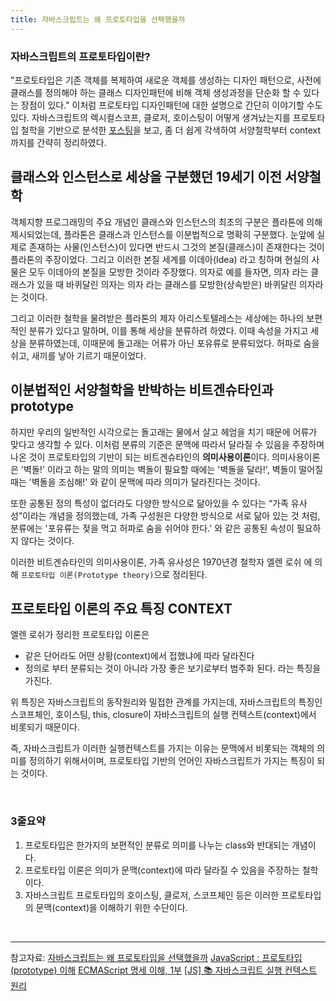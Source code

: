```yaml
---
title: 자바스크립트는 왜 프로토타입을 선택했을까
---
```


### 자바스크립트의 프로토타입이란?

"프로토타입은 기존 객체를 복제하여 새로운 객체를 생성하는 디자인 패턴으로, 사전에 클래스를 정의해야 하는 클래스 디자인패턴에 비해 객체 생성과정을 단순화 할 수 있다는 장점이 있다."
이처럼 프로토타입 디자인패턴에 대한 설명으로 간단히 이야기할 수도 있다. 자바스크립트의 렉시컬스코프, 클로저, 호이스팅이 어떻게 생겨났는지를 프로토타입 철학을 기반으로 분석한 [포스팅](https://medium.com/@limsungmook/%EC%9E%90%EB%B0%94%EC%8A%A4%ED%81%AC%EB%A6%BD%ED%8A%B8%EB%8A%94-%EC%99%9C-%ED%94%84%EB%A1%9C%ED%86%A0%ED%83%80%EC%9E%85%EC%9D%84-%EC%84%A0%ED%83%9D%ED%96%88%EC%9D%84%EA%B9%8C-997f985adb42)을 보고, 좀 더 쉽게 각색하여 서양철학부터 context까지를 간략히 정리하였다.

## 클래스와 인스턴스로 세상을 구분했던 19세기 이전 서양철학

객체지향 프로그래밍의 주요 개념인 클래스와 인스턴스의 최초의 구분은 플라톤에 의해 제시되었는데, 플라톤은 클래스과 인스턴스를 이분법적으로 명확히 구분했다.
눈앞에 실제로 존재하는 사물(인스턴스)이 있다면 반드시 그것의 본질(클래스)이 존재한다는 것이 플라톤의 주장이었다. 그리고 이러한 본질 세계를 이데아(Idea) 라고 칭하며 현실의 사물은 모두 이데아의 본질을 모방한 것이라 주장했다. 의자로 예를 들자면, 의자 라는 클래스가 있을 때 바퀴달린 의자는 의자 라는 클래스를 모방한(상속받은) 바퀴달린 의자라는 것이다.

그리고 이러한 철학을 물려받은 플라톤의 제자 아리스토텔레스는 세상에는 하나의 보편적인 분류가 있다고 말하며, 이를 통해 세상을 분류하려 하였다. 이때 속성을 가지고 세상을 분류하였는데, 이때문에 돌고래는 어류가 아닌 포유류로 분류되었다. 허파로 숨을 쉬고, 새끼를 낳아 기르기 때문이었다.

## 이분법적인 서양철학을 반박하는 비트겐슈타인과 prototype

하지만 우리의 일반적인 시각으로는 돌고래는 물에서 살고 헤엄을 치기 때문에 어류가 맞다고 생각할 수 있다. 이처럼 분류의 기준은 문맥에 따라서 달라질 수 있음을 주장하며 나온 것이 프로토타입의 기반이 되는 비트겐슈타인의 **의미사용이론**이다. 의미사용이론은 '벽돌!' 이라고 하는 말의 의미는 벽돌이 필요할 때에는 '벽돌을 달라!', 벽돌이 떨어질 때는 '벽돌을 조심해!' 와 같이 문맥에 따라 의미가 달라진다는 것이다.

또한 공통된 정의 특성이 없더라도 다양한 방식으로 닮아있을 수 있다는 “가족 유사성”이라는 개념을 정의했는데, 가족 구성원은 다양한 방식으로 서로 닮아 있는 것 처럼, 분류에는 '포유류는 젖을 먹고 허파로 숨을 쉬어야 한다.' 와 같은 공통된 속성이 필요하지 않다는 것이다.

이러한 비트겐슈타인의 의미사용이론, 가족 유사성은 1970년경 철학자 엘렌 로쉬 에 의해 `프로토타입 이론(Prototype theory)`으로 정리된다.

## 프로토타입 이론의 주요 특징 CONTEXT

엘렌 로쉬가 정리한 프로토타입 이론은

- 같은 단어라도 어떤 상황(context)에서 접했냐에 따라 달라진다
- 정의로 부터 분류되는 것이 아니라 가장 좋은 보기로부터 범주화 된다.
  라는 특징을 가진다.

위 특징은 자바스크립트의 동작원리와 밀접한 관계를 가지는데, 자바스크립트의 특징인 스코프체인, 호이스팅, this, closure이 자바스크립트의 실행 컨텍스트(context)에서 비롯되기 때문이다.

즉, 자바스크립트가 이러한 실행컨텍스트를 가지는 이유는 문맥에서 비롯되는 객체의 의미를 정의하기 위해서이며, 프로토타입 기반의 언어인 자바스크립트가 가지는 특징이 되는 것이다.

<br />

### 3줄요약

1. 프로토타입은 한가지의 보편적인 분류로 의미를 나누는 class와 반대되는 개념이다.
2. 프로토타입 이론은 의미가 문맥(context)에 따라 달라질 수 있음을 주장하는 철학이다.
3. 자바스크립트 프로토타입의 호이스팅, 클로저, 스코프체인 등은 이러한 프로토타입의 문맥(context)을 이해하기 위한 수단이다.

<br />

---

참고자료:
[자바스크립트는 왜 프로토타입을 선택했을까](https://medium.com/@limsungmook/%EC%9E%90%EB%B0%94%EC%8A%A4%ED%81%AC%EB%A6%BD%ED%8A%B8%EB%8A%94-%EC%99%9C-%ED%94%84%EB%A1%9C%ED%86%A0%ED%83%80%EC%9E%85%EC%9D%84-%EC%84%A0%ED%83%9D%ED%96%88%EC%9D%84%EA%B9%8C-997f985adb42)
[JavaScript : 프로토타입(prototype) 이해](https://www.nextree.co.kr/p7323/)
[ECMAScript 명세 이해, 1부](https://ui.toast.com/posts/ko_20221116_1)
[[JS] 📚 자바스크립트 실행 컨텍스트 원리](https://inpa.tistory.com/entry/JS-%F0%9F%93%9A-%EC%8B%A4%ED%96%89-%EC%BB%A8%ED%85%8D%EC%8A%A4%ED%8A%B8)
